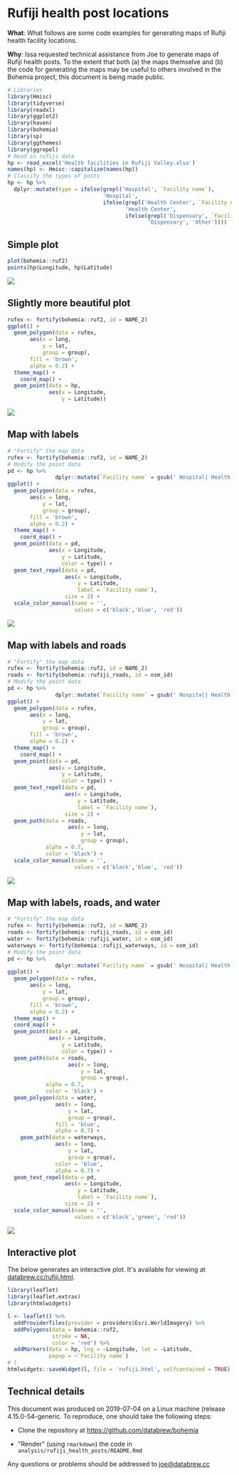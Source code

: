 Rufiji health post locations
================

**What**: What follows are some code examples for generating maps of Rufiji health facility locations.

**Why**: Issa requested technical assistance from Joe to generate maps of Rufiji health posts. To the extent that both (a) the maps themselve and (b) the code for generating the maps may be useful to others involved in the Bohemia project, this document is being made public.

``` r
# Libraries
library(Hmisc)
library(tidyverse)
library(readxl)
library(ggplot2)
library(haven)
library(bohemia)
library(sp)
library(ggthemes)
library(ggrepel)
# Read in rufiji data
hp <- read_excel('Health facilities in Rufiji Valley.xlsx')
names(hp) <- Hmisc::capitalize(names(hp))
# Classify the types of posts
hp <- hp %>%
  dplyr::mutate(type = ifelse(grepl('Hospital', `Facility name`),
                              'Hospital',
                              ifelse(grepl('Health Center', `Facility name`),
                                     'Health Center',
                                     ifelse(grepl('Dispensary', `Facility name`),
                                            'Dispensary', 'Other'))))
```

Simple plot
-----------

``` r
plot(bohemia::ruf2)
points(hp$Longitude, hp$Latitude)
```

![](figures/unnamed-chunk-2-1.png)

Slightly more beautiful plot
----------------------------

``` r
rufex <- fortify(bohemia::ruf2, id = NAME_2)
ggplot() +
  geom_polygon(data = rufex,
       aes(x = long,
           y = lat,
           group = group),
       fill = 'brown',
       alpha = 0.2) +
  theme_map() +
    coord_map() +
  geom_point(data = hp,
             aes(x = Longitude,
                 y = Latitude))
```

![](figures/unnamed-chunk-3-1.png)

Map with labels
---------------

``` r
# "Fortify" the map data
rufex <- fortify(bohemia::ruf2, id = NAME_2)
# Modify the point data
pd <- hp %>%
               dplyr::mutate(`Facility name` = gsub(' Hospital| Health Center| Dispensary', '', `Facility name`))
ggplot() +
  geom_polygon(data = rufex,
       aes(x = long,
           y = lat,
           group = group),
       fill = 'brown',
       alpha = 0.2) +
  theme_map() +
    coord_map() +
  geom_point(data = pd,
             aes(x = Longitude,
                 y = Latitude,
                 color = type)) +
  geom_text_repel(data = pd,
                  aes(x = Longitude,
                      y = Latitude,
                      label = `Facility name`),
                  size = 2) +
  scale_color_manual(name = '',
                     values = c('black','blue', 'red'))
```

![](figures/unnamed-chunk-4-1.png)

Map with labels and roads
-------------------------

``` r
# "Fortify" the map data
rufex <- fortify(bohemia::ruf2, id = NAME_2)
roads <- fortify(bohemia::rufiji_roads, id = osm_id)
# Modify the point data
pd <- hp %>%
               dplyr::mutate(`Facility name` = gsub(' Hospital| Health Center| Dispensary', '', `Facility name`))
ggplot() +
  geom_polygon(data = rufex,
       aes(x = long,
           y = lat,
           group = group),
       fill = 'brown',
       alpha = 0.2) +
  theme_map() +
    coord_map() +
  geom_point(data = pd,
             aes(x = Longitude,
                 y = Latitude,
                 color = type)) +
  geom_text_repel(data = pd,
                  aes(x = Longitude,
                      y = Latitude,
                      label = `Facility name`),
                  size = 2) +
  geom_path(data = roads,
                   aes(x = long,
                       y = lat,
                       group = group),
            alpha = 0.7,
            color = 'black') +
  scale_color_manual(name = '',
                     values = c('black','blue', 'red')) 
```

![](figures/unnamed-chunk-5-1.png)

Map with labels, roads, and water
---------------------------------

``` r
# "Fortify" the map data
rufex <- fortify(bohemia::ruf2, id = NAME_2)
roads <- fortify(bohemia::rufiji_roads, id = osm_id)
water <- fortify(bohemia::rufiji_water, id = osm_id)
waterways <- fortify(bohemia::rufiji_waterways, id = osm_id)
# Modify the point data
pd <- hp %>%
               dplyr::mutate(`Facility name` = gsub(' Hospital| Health Center| Dispensary', '', `Facility name`))
ggplot() +
  geom_polygon(data = rufex,
       aes(x = long,
           y = lat,
           group = group),
       fill = 'brown',
       alpha = 0.2) +
  theme_map() +
  coord_map() +
  geom_point(data = pd,
             aes(x = Longitude,
                 y = Latitude,
                 color = type)) +
  geom_path(data = roads,
                   aes(x = long,
                       y = lat,
                       group = group),
            alpha = 0.7,
            color = 'black') +
  geom_polygon(data = water,
               aes(x = long,
                   y = lat,
                   group = group),
               fill = 'blue',
               alpha = 0.7) +
    geom_path(data = waterways,
               aes(x = long,
                   y = lat,
                   group = group),
               color = 'blue',
               alpha = 0.7) +
  geom_text_repel(data = pd,
                  aes(x = Longitude,
                      y = Latitude,
                      label = `Facility name`),
                  size = 2) +
  scale_color_manual(name = '',
                     values = c('black','green', 'red')) 
```

![](figures/unnamed-chunk-6-1.png)

Interactive plot
----------------

The below generates an interactive plot. It's available for viewing at [databrew.cc/rufiji.html](databrew.cc/rufiji.html).

``` r
library(leaflet)
library(leaflet.extras)
library(htmlwidgets)

l <- leaflet() %>%
  addProviderTiles(provider = providers$Esri.WorldImagery) %>%
  addPolygons(data = bohemia::ruf2,
              stroke = NA,
              color = 'red') %>%
  addMarkers(data = hp, lng = ~Longitude, lat = ~Latitude,
             popup = ~`Facility name`)
# l
htmlwidgets::saveWidget(l, file = 'rufiji.html', selfcontained = TRUE)
```

Technical details
-----------------

This document was produced on 2019-07-04 on a Linux machine (release 4.15.0-54-generic. To reproduce, one should take the following steps:

-   Clone the repository at <https://github.com/databrew/bohemia>

-   "Render" (using `rmarkdown`) the code in `analysis/rufiji_health_posts/README.Rmd`

Any questions or problems should be addressed to <joe@databrew.cc>
